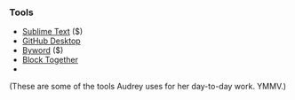 <h3>Tools</h3>

<ul>
<li><a href="https://www.sublimetext.com/">Sublime Text</a> ($)</li>
<li><a href="https://desktop.github.com/">GitHub Desktop</a></li>
<li><a href="https://bywordapp.com/">Byword</a> ($) </li>
<li><a href="https://blocktogether.org/">Block Together</a></li>
<li><a href="https://gephi.org"></a></li>
</ul>

<p>(These are some of the tools Audrey uses for her day-to-day work. YMMV.)</p>